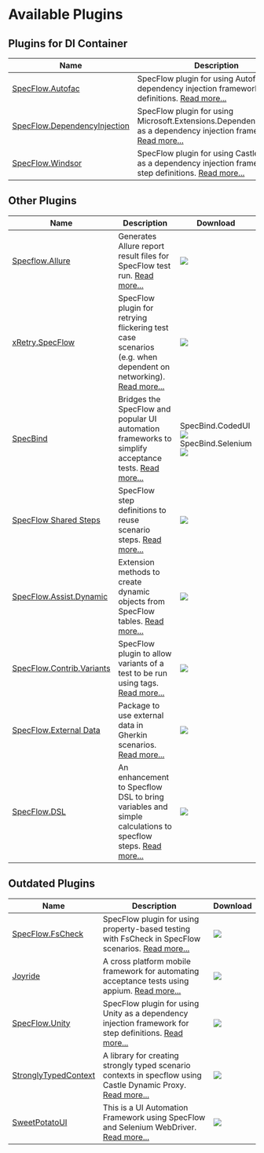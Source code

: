 # Available Plugins

## Plugins for DI Container

| Name | Description | Download |
|---|---|---|
|[SpecFlow.Autofac](https://github.com/techtalk/SpecFlow)|SpecFlow plugin for using Autofac as a dependency injection framework for step definitions. [Read more...](https://github.com/techtalk/SpecFlow)|<a href="https://www.nuget.org/packages/SpecFlow.Autofac/">![](https://img.shields.io/nuget/v/SpecFlow.Autofac.svg)</a>|
|[SpecFlow.DependencyInjection](https://github.com/solidtoken/SpecFlow.DependencyInjection)|SpecFlow plugin for using Microsoft.Extensions.DependencyInjection as a dependency injection framework. [Read more...](https://github.com/solidtoken/SpecFlow.DependencyInjection)|<a href="https://www.nuget.org/packages/SolidToken.SpecFlow.DependencyInjection">![](https://img.shields.io/nuget/v/SolidToken.SpecFlow.DependencyInjection.svg)</a>|
|[SpecFlow.Windsor](https://github.com/techtalk/SpecFlow)|SpecFlow plugin for using Castle Windsor as a dependency injection framework for step definitions. [Read more...](https://github.com/techtalk/SpecFlow)|<a href="https://www.nuget.org/packages/SpecFlow.Windsor/">![](https://img.shields.io/nuget/v/SpecFlow.Windsor.svg)</a>|

## Other Plugins

| Name | Description | Download |
|---|---|---|
|[Specflow.Allure](https://github.com/allure-framework/allure-csharp)|Generates Allure report result files for SpecFlow test run. [Read more...](https://github.com/allure-framework/allure-csharp/wiki/SpecFlow-Adapter)|<a href="https://www.nuget.org/packages/Specflow.Allure/">![](https://img.shields.io/nuget/v/Specflow.Allure.svg)</a>|
|[xRetry.SpecFlow](https://github.com/JoshKeegan/xRetry)|SpecFlow plugin for retrying flickering test case scenarios (e.g. when dependent on networking). [Read more...](https://github.com/JoshKeegan/xRetry)|<a href="https://www.nuget.org/packages/xRetry.SpecFlow/">![](https://img.shields.io/nuget/v/xRetry.SpecFlow.svg)</a>|
| [SpecBind](https://github.com/dpiessens/specbind) | Bridges the SpecFlow and popular UI automation frameworks to simplify acceptance tests. [Read more...](https://github.com/dpiessens/specbind)|SpecBind.CodedUI <a href="https://www.nuget.org/packages/SpecBind.CodedUI/">![](https://img.shields.io/nuget/v/SpecBind.CodedUI.svg)</a><br/>SpecBind.Selenium <a href="https://www.nuget.org/packages/SpecBind.Selenium/">![](https://img.shields.io/nuget/v/SpecBind.Selenium.svg)</a>|
| [SpecFlow Shared Steps](https://github.com/Bakanych/SpecFlowSharedSteps)|SpecFlow step definitions to reuse scenario steps. [Read more...](https://github.com/Bakanych/SpecFlowSharedSteps)|<a href="https://www.nuget.org/packages/SpecFlow.SharedSteps/">![](https://img.shields.io/nuget/v/SpecFlow.SharedSteps.svg)</a>|
| [SpecFlow.Assist.Dynamic](https://github.com/marcusoftnet/SpecFlow.Assist.Dynamic) | Extension methods to create dynamic objects from SpecFlow tables. [Read more...](https://github.com/marcusoftnet/SpecFlow.Assist.Dynamic) | <a href="https://www.nuget.org/packages/SpecFlow.Assist.Dynamic/">![](https://img.shields.io/nuget/v/SpecFlow.Assist.Dynamic.svg)</a> |
| [SpecFlow.Contrib.Variants](https://github.com/totaltest/SpecFlow.Contrib.Variants) | SpecFlow plugin to allow variants of a test to be run using tags. [Read more...](https://github.com/totaltest/SpecFlow.Contrib.Variants) | <a href="https://www.nuget.org/packages/SpecFlow.Contrib.Variants/">![](https://img.shields.io/nuget/vpre/SpecFlow.Contrib.Variants.svg)</a>|
| [SpecFlow.External Data](https://www.nuget.org/packages/SpecFlow.ExternalData/3.4.32-beta) | Package to use external data in Gherkin scenarios. [Read more...](https://docs.specflow.org/projects/specflow/en/latest/Guides/externaldata.html) | <a href="https://www.nuget.org/packages/SpecFlow.ExternalData/3.4.32-beta">![](https://img.shields.io/nuget/vpre/SpecFlow.ExternalData.svg)</a>|
| [SpecFlow.DSL](https://github.com/wenyuansong/Specflow.DSL)|An enhancement to Specflow DSL to bring variables and simple calculations to specflow steps. [Read more...](https://github.com/wenyuansong/Specflow.DSL)|<a href="https://www.nuget.org/packages/Specflow.DSL/">![](https://img.shields.io/nuget/v/Specflow.DSL.svg)</a>|

## Outdated Plugins

| Name | Description | Download |
|---|---|---|
|[SpecFlow.FsCheck](https://github.com/gasparnagy/SpecFlow.FsCheck)|SpecFlow plugin for using property-based testing with FsCheck in SpecFlow scenarios. [Read more...](https://github.com/gasparnagy/SpecFlow.FsCheck)|<a href="https://www.nuget.org/packages/SpecFlow.FsCheck/">![](https://img.shields.io/nuget/v/SpecFlow.FsCheck.svg)</a>|
| [Joyride](https://github.com/glorylo/Joyride)|A cross platform mobile framework for automating acceptance tests using appium. [Read more...](https://github.com/glorylo/Joyride)|<a href="https://www.nuget.org/packages/Joyride.SpecFlow/">![](https://img.shields.io/nuget/v/Joyride.SpecFlow.svg)</a>|
|[SpecFlow.Unity](https://github.com/phatcher/SpecFlow.Unity)|SpecFlow plugin for using Unity as a dependency injection framework for step definitions. [Read more...](https://github.com/phatcher/SpecFlow.Unity)|<a href="https://www.nuget.org/packages/SpecFlow.Unity/">![](https://img.shields.io/nuget/v/SpecFlow.Unity.svg)</a>|
| [StronglyTypedContext](https://github.com/kevholditch/StronglyTypedContext) |A library for creating strongly typed scenario contexts in specflow using Castle Dynamic Proxy. [Read more...](https://github.com/kevholditch/StronglyTypedContext)|<a href="https://www.nuget.org/packages/StronglyTypedContext/">![](https://img.shields.io/nuget/v/StronglyTypedContext.svg)</a>|
| [SweetPotatoUI](https://github.com/StateOfIowa/SweetPotatoUI) | This is a UI Automation Framework using SpecFlow and Selenium WebDriver. [Read more...](https://github.com/StateOfIowa/SweetPotatoUI)|<a href="https://www.nuget.org/packages/SweetPotatoUI/">![](https://img.shields.io/nuget/v/SweetPotatoUI.svg)</a>|
